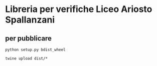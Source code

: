 # Libreria per verifiche Liceo Ariosto Spallanzani

## per pubblicare

`python setup.py bdist_wheel`

`twine upload dist/*`
